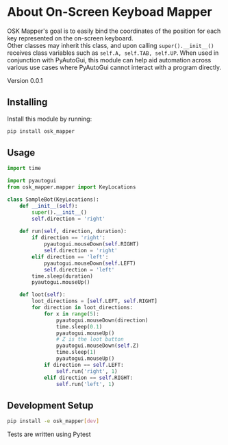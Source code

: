 About On-Screen Keyboad Mapper
======
OSK Mapper's goal is to easily bind the coordinates of the position for each key represented on the on-screen keyboard.  
Other classes may inherit this class, and upon calling `super().__init__()` receives class variables such as `self.A, self.TAB, self.UP`.  When used in conjunction with PyAutoGui, this module can help aid automation across various use cases where PyAutoGui cannot interact with a program directly.  

Version 0.0.1

Installing
------
Install this module by running:
```bash
pip install osk_mapper
```

Usage
------
```python
import time

import pyautogui
from osk_mapper.mapper import KeyLocations

class SampleBot(KeyLocations):
    def __init__(self):
        super().__init__()
        self.direction = 'right'
    
    def run(self, direction, duration):
        if direction == 'right':
            pyautogui.mouseDown(self.RIGHT)
            self.direction = 'right'
        elif direction == 'left':
            pyautogui.mouseDown(self.LEFT)
            self.direction = 'left'
        time.sleep(duration)
        pyautogui.mouseUp()

    def loot(self):
        loot_directions = [self.LEFT, self.RIGHT]
        for direction in loot_directions:
            for x in range(5):
                pyautogui.mouseDown(direction)
                time.sleep(0.1)
                pyautogui.mouseUp()
                # Z is the loot button
                pyautogui.mouseDown(self.Z)
                time.sleep(1)
                pyautogui.mouseUp()
            if direction == self.LEFT:
                self.run('right', 1)
            elif direction == self.RIGHT:
                self.run('left', 1)
```

Development Setup
------
```bash
pip install -e osk_mapper[dev]
```
Tests are written using Pytest

